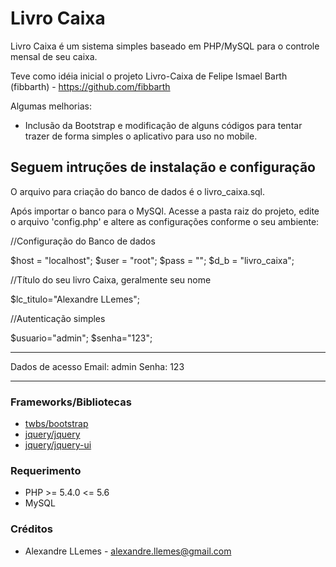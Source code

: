 # Livro Caixa 

Livro Caixa é um sistema simples baseado em PHP/MySQL para o controle mensal de seu caixa.

Teve como idéia inicial o projeto Livro-Caixa de Felipe Ismael Barth (fibbarth) - https://github.com/fibbarth

Algumas melhorias:
* Inclusão da Bootstrap e modificação de alguns códigos para tentar trazer de forma simples o aplicativo para uso no mobile.


﻿Seguem intruções de instalação e configuração
---------------------------------------

O arquivo para criação do banco de dados é o livro_caixa.sql. 

Após importar o banco para o MySQl.
Acesse a pasta raiz do projeto, edite o arquivo 'config.php' e altere as configurações conforme o seu ambiente:

//Configuração do Banco de dados

$host = "localhost";
$user = "root";
$pass = "";
$d_b = "livro_caixa";

//Título do seu livro Caixa, geralmente seu nome

$lc_titulo="Alexandre LLemes";

//Autenticação simples

$usuario="admin";
$senha="123";

---------------------------------------

Dados de acesso
Email: admin
Senha: 123

---------------------------------------


### Frameworks/Bibliotecas
* [twbs/bootstrap](https://github.com/twbs/bootstrap) 
* [jquery/jquery](https://github.com/jquery/jquery) 
* [jquery/jquery-ui](https://github.com/jquery/jquery-ui) 

### Requerimento
* PHP >= 5.4.0 <= 5.6
* MySQL

### Créditos
* Alexandre LLemes - alexandre.llemes@gmail.com

